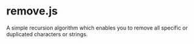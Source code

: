 # remove.js
A simple recursion algorithm which enables you to remove all specific or duplicated characters or strings.
